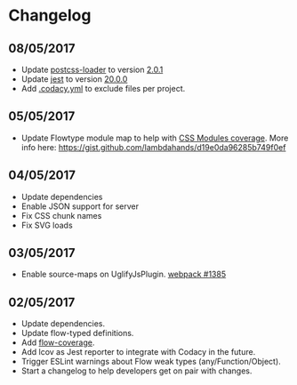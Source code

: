 # Changelog

## 08/05/2017

  * Update [postcss-loader](https://github.com/postcss/postcss-loader) to version [2.0.1](https://github.com/postcss/postcss-loader/blob/master/CHANGELOG.md#201-2017-05-08)
  * Update [jest](https://github.com/facebook/jest) to version [20.0.0](https://github.com/facebook/jest/blob/2a9d2daf2f320da2ce828e618b7f4ce37133bb8d/CHANGELOG.md#jest-2000)
  * Add [.codacy.yml](https://support.codacy.com/hc/en-us/articles/115002130625-Codacy-Configuration-File) to exclude files per project.

## 05/05/2017

  * Update Flowtype module map to help with [CSS Modules coverage](https://github.com/ckknight/css-module-flow). More info here: https://gist.github.com/lambdahands/d19e0da96285b749f0ef

## 04/05/2017

  * Update dependencies
  * Enable JSON support for server
  * Fix CSS chunk names
  * Fix SVG loads

## 03/05/2017

  * Enable source-maps on UglifyJsPlugin. [webpack #1385](https://github.com/webpack/webpack/issues/1385)

## 02/05/2017

  * Update dependencies.
  * Update flow-typed definitions.
  * Add [flow-coverage](https://github.com/rpl/flow-coverage-report).
  * Add lcov as Jest reporter to integrate with Codacy in the future.
  * Trigger ESLint warnings about Flow weak types (any/Function/Object).
  * Start a changelog to help developers get on pair with changes.
